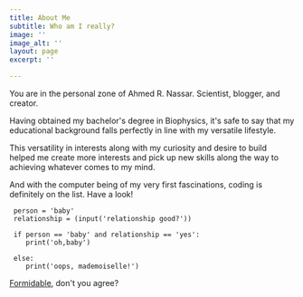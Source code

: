 ```yaml
---
title: About Me
subtitle: Who am I really?
image: ''
image_alt: ''
layout: page
excerpt: ''

---
```

You are in the personal zone of Ahmed R. Nassar. Scientist, blogger, and creator.

Having obtained my bachelor's degree in Biophysics, it's safe to say that my educational background falls perfectly in line with my versatile lifestyle.

This versatility in interests along with my curiosity and desire to build helped me create more interests and pick up new skills along the way to achieving whatever comes to my mind.  
  
And with the computer being of my very first fascinations, coding is definitely on the list. Have a look! 

     person = 'baby'
     relationship = (input('relationship good?'))
     
     if person == 'baby' and relationship == 'yes':
        print('oh,baby')
        
     else: 
        print('oops, mademoiselle!')

[Formidable](https://www.youtube.com/watch?v=S_xH7noaqTA), don't you agree?